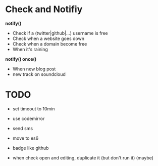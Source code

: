# Check and Notifiy

__notify()__
- Check if a (twitter|github|...) username is free
- Check when a website goes down
- Check when a domain become free
- When it's raining

__notify() once()__

- When new blog post
- new track on soundcloud

# TODO

- set timeout to 10min

- use codemirror
- send sms
- move to es6
- badge like github
- when check open and editing, duplicate it (but don't run it) (maybe)
